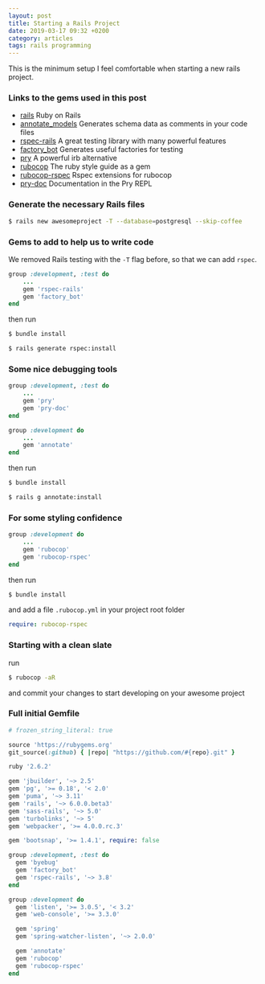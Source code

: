 ```yaml
---
layout: post
title: Starting a Rails Project
date: 2019-03-17 09:32 +0200
category: articles
tags: rails programming
---
```


This is the minimum setup I feel comfortable when starting a new rails project.

### Links to the gems used in this post

- [rails](https://github.com/rails/rails) Ruby on Rails
- [annotate_models](https://github.com/ctran/annotate_models) Generates schema data as comments in your code files
- [rspec-rails](https://github.com/rspec/rspec-rails) A great testing library with many powerful features
- [factory_bot](https://github.com/thoughtbot/factory_bot) Generates useful factories for testing
- [pry](https://github.com/pry/pry) A powerful irb alternative
- [rubocop](https://github.com/rubocop-hq/rubocop) The ruby style guide as a gem
- [rubocop-rspec](https://github.com/rubocop-hq/rubocop-rspec) Rspec extensions for rubocop
- [pry-doc](https://github.com/pry/pry-doc) Documentation in the Pry REPL

### Generate the necessary Rails files

```bash
$ rails new awesomeproject -T --database=postgresql --skip-coffee
```

### Gems to add to help us to write code

We removed Rails testing with the `-T` flag before, so that we can add `rspec`.

```ruby
group :development, :test do
    ...
    gem 'rspec-rails'
    gem 'factory_bot'
end
```

then run

```bash
$ bundle install
```

```bash
$ rails generate rspec:install
```

### Some nice debugging tools

```ruby
group :development, :test do
    ...
    gem 'pry'
    gem 'pry-doc'
end

group :development do
    ...
    gem 'annotate'
end
```

then run

```bash
$ bundle install
```

```bash
$ rails g annotate:install
```

### For some styling confidence

```ruby
group :development do
    ...
    gem 'rubocop'
    gem 'rubocop-rspec'
end
```

then run

```bash
$ bundle install
```

and add a file `.rubocop.yml` in your project root folder

```yaml
require: rubocop-rspec
```

### Starting with a clean slate

run

```bash
$ rubocop -aR
```

and commit your changes to start developing on your awesome project


### Full initial Gemfile

```ruby
# frozen_string_literal: true

source 'https://rubygems.org'
git_source(:github) { |repo| "https://github.com/#{repo}.git" }

ruby '2.6.2'

gem 'jbuilder', '~> 2.5'
gem 'pg', '>= 0.18', '< 2.0'
gem 'puma', '~> 3.11'
gem 'rails', '~> 6.0.0.beta3'
gem 'sass-rails', '~> 5.0'
gem 'turbolinks', '~> 5'
gem 'webpacker', '>= 4.0.0.rc.3'

gem 'bootsnap', '>= 1.4.1', require: false

group :development, :test do
  gem 'byebug'
  gem 'factory_bot'
  gem 'rspec-rails', '~> 3.8'
end

group :development do
  gem 'listen', '>= 3.0.5', '< 3.2'
  gem 'web-console', '>= 3.3.0'

  gem 'spring'
  gem 'spring-watcher-listen', '~> 2.0.0'

  gem 'annotate'
  gem 'rubocop'
  gem 'rubocop-rspec'
end
```
